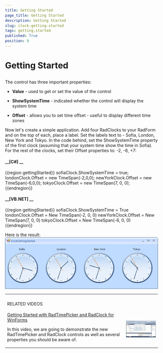 ```yaml
---
title: Getting Started
page_title: Getting Started
description: Getting Started
slug: clock-getting-started
tags: getting,started
published: True
position: 0
---
```


# Getting Started



## 

The control has three important properties:

* __Value__ - used to get or set the value of the control
            

* __ShowSystemTime__ - indicated whether the control will display the system time
            

* __Offset__ - allows you to set time offset - useful to display different time zones
            

Now let's create a simple application. Add four RadClocks to your RadForm and on the top of each,
          place a label. Set the labels text to - Sofia, London, New York and Tokyo. In the code behind,
          set the ShowSystemTime property of the first clock (assuming that your system time show the time in Sofia).
          For the rest of the clocks, set their Offset properties to: -2, -6, +7:
        

#### __[C#] __

{{region gettingStarted}}
	            sofiaClock.ShowSystemTime = true;
	            londonClock.Offset = new TimeSpan(-2,0,0);
	            newYorkClock.Offset = new TimeSpan(-6,0,0);
	            tokyoClock.Offset = new TimeSpan(7, 0, 0);
	{{endregion}}



#### __[VB.NET] __

{{region gettingStarted}}
	        sofiaClock.ShowSystemTime = True
	        londonClock.Offset = New TimeSpan(-2, 0, 0)
	        newYorkClock.Offset = New TimeSpan(7, 0, 0)
	        tokyoClock.Offset = New TimeSpan(-6, 0, 0)
	{{endregion}}



Here is the result:![clock-getting-started 001](images/clock-getting-started001.png)
<table><th><tr><td>

RELATED VIDEOS</td><td></td></tr></th><tr><td>[Getting Started with RadTimePicker and RadClock for WinForms](http://tv.telerik.com/watch/winforms/getting-started-with-radtimepicker-for-winforms)

In this video, we are going to demonstrate the new RadTimePicker and RadClock controls as well as several properties you should be aware of.
              </td><td>

![clock-getting-started 002](images/clock-getting-started002.png)</td></tr></table>
